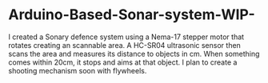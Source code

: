 # Arduino-Based-Sonar-system-WIP-
I created a Sonary defence system using a Nema-17 stepper motor that rotates creating an scannable area. A HC-SR04 ultrasonic sensor then scans the area and measures its distance to objects in cm. When something comes within 20cm, it stops and aims at that object. I plan to create a shooting mechanism soon with flywheels.
